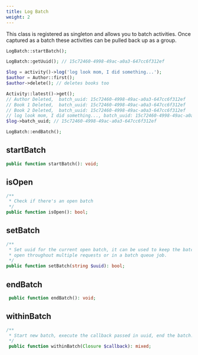 ```yaml
---
title: Log Batch
weight: 2
---
```


This class is registered as singleton and allows you to batch activities. Once captured as a batch these activities can be pulled back up as a group.

```php
LogBatch::startBatch();

LogBatch::getUuid(); // 15c72460-4998-49ac-a0a3-647cc6f312ef

$log = activity()->log('log look mom, I did something...');
$author = Author::first();
$author->delete(); // deletes books too

Activity::latest()->get();
// Author Deleted,  batch_uuid: 15c72460-4998-49ac-a0a3-647cc6f312ef
// Book 1 Deleted,  batch_uuid: 15c72460-4998-49ac-a0a3-647cc6f312ef
// Book 2 Deleted,  batch_uuid: 15c72460-4998-49ac-a0a3-647cc6f312ef
// log look mom, I did something..., batch_uuid: 15c72460-4998-49ac-a0a3-647cc6f312ef
$log->batch_uuid; // 15c72460-4998-49ac-a0a3-647cc6f312ef

LogBatch::endBatch();
```

## startBatch

```php
public function startBatch(): void;
```

## isOpen

```php
/**
 * Check if there's an open batch
 */
public function isOpen(): bool;
```

## setBatch

```php
/**
 * Set uuid for the current open batch, it can be used to keep the batch
 * open throughout multiple requests or in a batch queue job.
 */
public function setBatch(string $uuid): bool;
```

## endBatch

```php
 public function endBatch(): void;
```

## withinBatch

```php
/**
 * Start new batch, execute the callback passed in uuid, end the batch.
 */
 public function withinBatch(Closure $callback): mixed;
```
